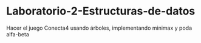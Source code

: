 # Laboratorio-2-Estructuras-de-datos
Hacer el juego Conecta4 usando árboles, implementando minimax y poda alfa-beta
